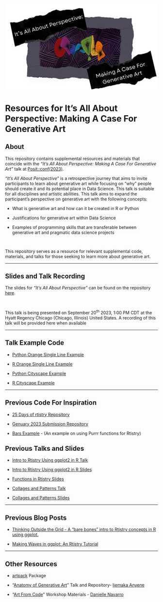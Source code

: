 
<img src="images/case_banner.png" alt="It&apos;s All About Perspective: Making A Case For Generative Art" style="max-width=&apos;100%&apos;"/>

# **Resources for It’s All About Perspective: Making A Case For Generative Art** <br>

## **About**

This repository contains supplemental resources and materials that
coincide with the *“It’s All About Perspective: Making A Case For
Generative Art”* talk at
[Posit::conf(2023)](https://reg.conf.posit.co/flow/posit/positconf23/attendee-portal/page/sessioncatalog?mkt_tok=NzA5LU5YTi03MDYAAAGMOwicGFr63OfPLW6459w4ZAZLBSqhiiUtSbxyBjSRYaSLYKwQtkx9m5FmTJtCnuXqcFpXkHjL7m4dAHmehJo0s1Zq3KTYQvqE3cV1o9Rdp-Q).

*“It’s All About Perspective”* is a retrospective journey that aims to
invite participants to learn about generative art while focusing on
“why” people should create it and its potential place in Data Science.
This talk is suitable for all disciplines and artistic abilities. This
talk aims to expand the participant’s perspective on generative art with
the following concepts:<br>

- What is generative art and how can it be created in R or Python

- Justifications for generative art within Data Science

- Examples of programming skills that are transferable between
  generative art and pragmatic data science projects

<br>

This repository serves as a resource for relevant supplemental code,
materials, and talks for those seeking to learn more about generative
art.

------------------------------------------------------------------------

## **Slides and Talk Recording**

The slides for *“It’s All About Perspective”* can be found on the
repository
[here](https://meghansaha.github.io/a_case_for_genart/#/title-slide).

<br>

This talk is being presented on September 20<sup>th</sup> 2023, 1:00 PM
CDT at the Hyatt Regency Chicago (Chicago, Illinois) United States. A
recording of this talk will be provided here when available

------------------------------------------------------------------------

## **Talk Example Code**

- [Python Orange Single Line Example](code_examples/orange_line_ex.py)

- [R Orange Single Line Example](code_examples/orange_line_ex.R)

- [Python Cityscape Example](code_examples/cityscape.R)

- [R Cityscape Example](code_examples/cityscape.py)

------------------------------------------------------------------------

## **Previous Code For Inspiration**

- [25 Days of rtistry
  Repository](https://github.com/Meghansaha/25DaysofRtistry)

- [Genuary 2023 Submission
  Repository](https://meghansaha.github.io/genuary_subs/)

- [Bars
  Example](https://github.com/Meghansaha/Functions_in_Rtistry/blob/master/scripts/bars_example.R) -
  (An example on using Purrr functions for Rtistry)

## **Previous Talks and Slides**

- [Intro to Rtistry Using ggplot2 in R Talk](https://lnkd.in/gDcQTK5d)

- [Intro to Rtistry Using ggplot2 in R Slides](https://lnkd.in/ghGDreS8)

- [Functions in Rtistry
  Slides](https://github.com/Meghansaha/Functions_in_Rtistry)

- [Collages and Patterns
  Talk](https://github.com/Meghansaha/collages_and_patterns/tree/master)

- [Collages and Patterns
  Slides](https://meghansaha.github.io/collages_and_patterns/#/title-slide)

------------------------------------------------------------------------

## **Previous Blog Posts**

- [Thinking Outside the Grid - A “bare bones” intro to Rtistry concepts
  in R using
  ggplot.](https://www.thetidytrekker.com/post/thinking-outside-the-grid)

- [Making Waves in ggplot: An Rtistry
  Tutorial](https://thetidytrekker.com/post/making-waves/making-waves)

------------------------------------------------------------------------

## **Other Resources**

- [artpack](https://meghansaha.github.io/artpack/) Package

- “[Anatomy of Generative
  Art](https://github.com/Ijeamakaanyene/anatomy_of_generative_art)”
  Talk and Repository- [Ijemaka Anyene](https://ijeamaka.art/portfolio/)

- “[Art From Code](https://art-from-code.netlify.app/)” Workshop
  Materials - [Danielle Navarro](https://djnavarro.net/)
